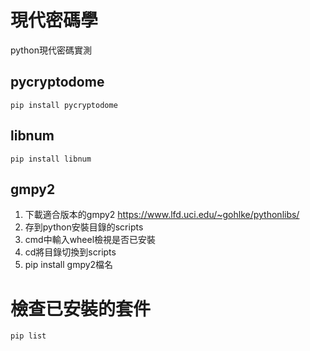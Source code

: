 # 現代密碼學
python現代密碼實測

## pycryptodome
```
pip install pycryptodome
```

## libnum
```
pip install libnum
```

## gmpy2
1. 下載適合版本的gmpy2 https://www.lfd.uci.edu/~gohlke/pythonlibs/
2. 存到python安裝目錄的scripts
3. cmd中輸入wheel檢視是否已安裝
4. cd將目錄切換到scripts
5. pip install gmpy2檔名

# 檢查已安裝的套件
```
pip list
```
